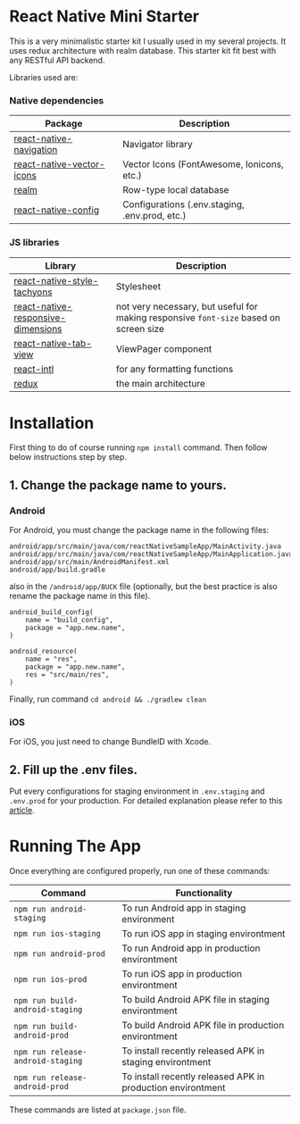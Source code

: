 # React Native Mini Starter

This is a very minimalistic starter kit I usually used in my several projects. It uses redux architecture with realm database. This starter kit fit best with any RESTful API backend.

Libraries used are:

### Native dependencies ###
| Package | Description
|---------|--------------
| [react-native-navigation](https://github.com/wix/react-native-navigation) | Navigator library
| [react-native-vector-icons](https://github.com/oblador/react-native-vector-icons) | Vector Icons (FontAwesome, Ionicons, etc.)
| [realm](https://realm.io/docs/javascript/latest/) | Row-type local database
| [react-native-config](https://github.com/luggit/react-native-config) | Configurations (.env.staging, .env.prod, etc.)

### JS libraries ###
| Library | Description
|---------|-------------
| [react-native-style-tachyons](https://github.com/tachyons-css/react-native-style-tachyons) | Stylesheet
| [react-native-responsive-dimensions](https://github.com/daniakash/react-native-responsive-dimensions) | not very necessary, but useful for making responsive `font-size` based on screen size
| [react-native-tab-view](https://github.com/react-native-community/react-native-tab-view) | ViewPager component
| [react-intl](https://github.com/yahoo/react-intl) | for any formatting functions
| [redux](http://redux.js.org/) | the main architecture

# Installation

First thing to do of course running `npm install` command. Then follow below instructions step by step.

## 1. Change the package name to yours.

### Android
For Android, you must change the package name in the following files:
```
android/app/src/main/java/com/reactNativeSampleApp/MainActivity.java
android/app/src/main/java/com/reactNativeSampleApp/MainApplication.java
android/app/src/main/AndroidManifest.xml
android/app/build.gradle
```
also in the `/android/app/BUCK` file (optionally, but the best practice is also rename the package name in this file).
```
android_build_config(
    name = "build_config",
    package = "app.new.name",
)

android_resource(
    name = "res",
    package = "app.new.name",
    res = "src/main/res",
)
```
Finally, run command `cd android && ./gradlew clean`

### iOS
For iOS, you just need to change BundleID with Xcode.

## 2. Fill up the .env files.

Put every configurations for staging environment in `.env.staging` and `.env.prod` for your production.
For detailed explanation please refer to this [article](https://medium.com/differential/managing-configuration-in-react-native-cd2dfb5e6f7b).

# Running The App

Once everything are configured properly, run one of these commands:

| Command | Functionality |
|---------|---------------|
| `npm run android-staging` | To run Android app in staging environment |
| `npm run ios-staging` | To run iOS app in staging environtment |
| `npm run android-prod` | To run Android app in production environtment |
| `npm run ios-prod` | To run iOS app in production environtment |
| `npm run build-android-staging` | To build Android APK file in staging environtment |
| `npm run build-android-prod` | To build Android APK file in production environtment |
| `npm run release-android-staging` | To install recently released APK in staging environtment |
| `npm run release-android-prod` | To install recently released APK in production environtment |

These commands are listed at `package.json` file.
